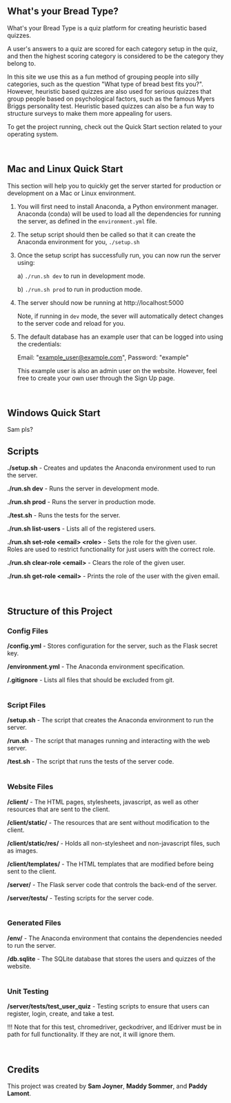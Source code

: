 What's your Bread Type?
-----------------------

What's your Bread Type is a quiz platform for creating heuristic based quizzes.

A user's answers to a quiz are scored for each category setup in the quiz,
and then the highest scoring category is considered to be the category they belong to.

In this site we use this as a fun method of grouping people into silly categories,
such as the question "What type of bread best fits you?". However, heuristic based quizzes
are also used for serious quizzes that group people based on psychological factors, such as
the famous Myers Briggs personality test. Heuristic based quizzes can also be a fun way
to structure surveys to make them more appealing for users.

To get the project running, check out the Quick Start section related to your operating system.

<br/>

Mac and Linux Quick Start
-----------
This section will help you to quickly get the server started for production or development
on a Mac or Linux environment.

1. You will first need to install Anaconda, a Python environment manager.
   Anaconda (conda) will be used to load all the dependencies for running the server,
   as defined in the `environment.yml` file.

2. The setup script should then be called so that it can create the Anaconda environment for you,
   ```./setup.sh```

3. Once the setup script has successfully run, you can now run the server using:
   
   a) `./run.sh dev` to run in development mode.
   
   b) `./run.sh prod` to run in production mode.

4. The server should now be running at http://localhost:5000
   
   Note, if running in `dev` mode, the sever will automatically detect changes to the server code and reload for you.

5. The default database has an example user that can be logged into using the credentials:
   
   Email: "example_user@example.com", Password: "example"
   
   This example user is also an admin user on the website.
   However, feel free to create your own user through the Sign Up page.

<br/>

Windows Quick Start
-------------------

Sam pls?

Scripts
--------

**./setup.sh** - Creates and updates the Anaconda environment used to run the server.

**./run.sh dev** - Runs the server in development mode.

**./run.sh prod** - Runs the server in production mode.

**./test.sh** - Runs the tests for the server.

**./run.sh list-users** - Lists all of the registered users.

**./run.sh set-role \<email\> \<role\>** - Sets the role for the given user.<br/>
Roles are used to restrict functionality for just users with the correct role.

**./run.sh clear-role \<email\>** - Clears the role of the given user.

**./run.sh get-role \<email\>** - Prints the role of the user with the given email.


<br/>

Structure of this Project
-------------------------

### Config Files

**/config.yml** - Stores configuration for the server, such as the Flask secret key.

**/environment.yml** - The Anaconda environment specification.

**/.gitignore** - Lists all files that should be excluded from git.
<br/><br/>


### Script Files

**/setup.sh** - The script that creates the Anaconda environment to run the server.

**/run.sh** - The script that manages running and interacting with the web server.

**/test.sh** - The script that runs the tests of the server code.
<br/><br/>


### Website Files

**/client/** - The HTML pages, stylesheets, javascript, as well as other resources that are sent to the client.

**/client/static/** - The resources that are sent without modification to the client.

**/client/static/res/** - Holds all non-stylesheet and non-javascript files, such as images.

**/client/templates/** - The HTML templates that are modified before being sent to the client.

**/server/** - The Flask server code that controls the back-end of the server.

**/server/tests/** - Testing scripts for the server code.
<br/><br/>


### Generated Files

**/env/** - The Anaconda environment that contains the dependencies needed to run the server.

**/db.sqlite** - The SQLite database that stores the users and quizzes of the website.
<br/><br/>


### Unit Testing 

**/server/tests/test_user_quiz** - Testing scripts to ensure that users can register, login, create, and take a test.

!!! Note that for this test, chromedriver, geckodriver, and IEdriver must be in path for full functionality. If they are not, it will ignore them.

<br/>

Credits
-------
This project was created by **Sam Joyner**, **Maddy Sommer**, and **Paddy Lamont**.
